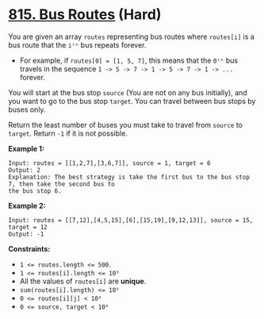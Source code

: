 # [815. Bus Routes][link] (Hard)

[link]: https://leetcode.cn/problems/bus-routes/

You are given an array `routes` representing bus routes where `routes[i]` is a bus route that the
`iᵗʰ` bus repeats forever.

- For example, if `routes[0] = [1, 5, 7]`, this means that the `0ᵗʰ` bus travels in the sequence `1 ->
5 -> 7 -> 1 -> 5 -> 7 -> 1 -> ...` forever.

You will start at the bus stop `source` (You are not on any bus initially), and you want to go to
the bus stop `target`. You can travel between bus stops by buses only.

Return the least number of buses you must take to travel from  `source` to  `target`. Return `-1` if
it is not possible.

**Example 1:**

```
Input: routes = [[1,2,7],[3,6,7]], source = 1, target = 6
Output: 2
Explanation: The best strategy is take the first bus to the bus stop 7, then take the second bus to
the bus stop 6.
```

**Example 2:**

```
Input: routes = [[7,12],[4,5,15],[6],[15,19],[9,12,13]], source = 15, target = 12
Output: -1
```

**Constraints:**

- `1 <= routes.length <= 500`.
- `1 <= routes[i].length <= 10⁵`
- All the values of `routes[i]` are **unique**.
- `sum(routes[i].length) <= 10⁵`
- `0 <= routes[i][j] < 10⁶`
- `0 <= source, target < 10⁶`
